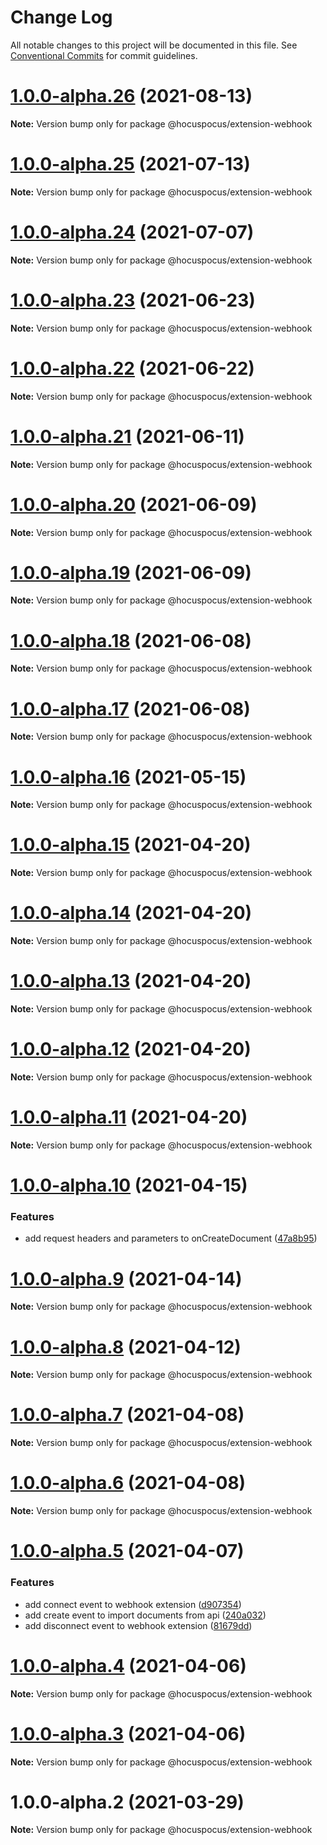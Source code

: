 # Change Log

All notable changes to this project will be documented in this file.
See [Conventional Commits](https://conventionalcommits.org) for commit guidelines.

# [1.0.0-alpha.26](https://github.com/ueberdosis/hocuspocus/compare/@hocuspocus/extension-webhook@1.0.0-alpha.25...@hocuspocus/extension-webhook@1.0.0-alpha.26) (2021-08-13)

**Note:** Version bump only for package @hocuspocus/extension-webhook





# [1.0.0-alpha.25](https://github.com/ueberdosis/hocuspocus/compare/@hocuspocus/extension-webhook@1.0.0-alpha.24...@hocuspocus/extension-webhook@1.0.0-alpha.25) (2021-07-13)

**Note:** Version bump only for package @hocuspocus/extension-webhook





# [1.0.0-alpha.24](https://github.com/ueberdosis/hocuspocus/compare/@hocuspocus/extension-webhook@1.0.0-alpha.23...@hocuspocus/extension-webhook@1.0.0-alpha.24) (2021-07-07)

**Note:** Version bump only for package @hocuspocus/extension-webhook





# [1.0.0-alpha.23](https://github.com/ueberdosis/hocuspocus/compare/@hocuspocus/extension-webhook@1.0.0-alpha.22...@hocuspocus/extension-webhook@1.0.0-alpha.23) (2021-06-23)

**Note:** Version bump only for package @hocuspocus/extension-webhook





# [1.0.0-alpha.22](https://github.com/ueberdosis/hocuspocus/compare/@hocuspocus/extension-webhook@1.0.0-alpha.21...@hocuspocus/extension-webhook@1.0.0-alpha.22) (2021-06-22)

**Note:** Version bump only for package @hocuspocus/extension-webhook





# [1.0.0-alpha.21](https://github.com/ueberdosis/hocuspocus/compare/@hocuspocus/extension-webhook@1.0.0-alpha.20...@hocuspocus/extension-webhook@1.0.0-alpha.21) (2021-06-11)

**Note:** Version bump only for package @hocuspocus/extension-webhook





# [1.0.0-alpha.20](https://github.com/ueberdosis/hocuspocus/compare/@hocuspocus/extension-webhook@1.0.0-alpha.19...@hocuspocus/extension-webhook@1.0.0-alpha.20) (2021-06-09)

**Note:** Version bump only for package @hocuspocus/extension-webhook





# [1.0.0-alpha.19](https://github.com/ueberdosis/hocuspocus/compare/@hocuspocus/extension-webhook@1.0.0-alpha.18...@hocuspocus/extension-webhook@1.0.0-alpha.19) (2021-06-09)

**Note:** Version bump only for package @hocuspocus/extension-webhook





# [1.0.0-alpha.18](https://github.com/ueberdosis/hocuspocus/compare/@hocuspocus/extension-webhook@1.0.0-alpha.17...@hocuspocus/extension-webhook@1.0.0-alpha.18) (2021-06-08)

**Note:** Version bump only for package @hocuspocus/extension-webhook





# [1.0.0-alpha.17](https://github.com/ueberdosis/hocuspocus/compare/@hocuspocus/extension-webhook@1.0.0-alpha.16...@hocuspocus/extension-webhook@1.0.0-alpha.17) (2021-06-08)

**Note:** Version bump only for package @hocuspocus/extension-webhook





# [1.0.0-alpha.16](https://github.com/ueberdosis/hocuspocus/compare/@hocuspocus/extension-webhook@1.0.0-alpha.15...@hocuspocus/extension-webhook@1.0.0-alpha.16) (2021-05-15)

**Note:** Version bump only for package @hocuspocus/extension-webhook





# [1.0.0-alpha.15](https://github.com/ueberdosis/hocuspocus/compare/@hocuspocus/extension-webhook@1.0.0-alpha.14...@hocuspocus/extension-webhook@1.0.0-alpha.15) (2021-04-20)

**Note:** Version bump only for package @hocuspocus/extension-webhook





# [1.0.0-alpha.14](https://github.com/ueberdosis/hocuspocus/compare/@hocuspocus/extension-webhook@1.0.0-alpha.13...@hocuspocus/extension-webhook@1.0.0-alpha.14) (2021-04-20)

**Note:** Version bump only for package @hocuspocus/extension-webhook





# [1.0.0-alpha.13](https://github.com/ueberdosis/hocuspocus/compare/@hocuspocus/extension-webhook@1.0.0-alpha.12...@hocuspocus/extension-webhook@1.0.0-alpha.13) (2021-04-20)

**Note:** Version bump only for package @hocuspocus/extension-webhook





# [1.0.0-alpha.12](https://github.com/ueberdosis/hocuspocus/compare/@hocuspocus/extension-webhook@1.0.0-alpha.11...@hocuspocus/extension-webhook@1.0.0-alpha.12) (2021-04-20)

**Note:** Version bump only for package @hocuspocus/extension-webhook





# [1.0.0-alpha.11](https://github.com/ueberdosis/hocuspocus/compare/@hocuspocus/extension-webhook@1.0.0-alpha.10...@hocuspocus/extension-webhook@1.0.0-alpha.11) (2021-04-20)

**Note:** Version bump only for package @hocuspocus/extension-webhook





# [1.0.0-alpha.10](https://github.com/ueberdosis/hocuspocus/compare/@hocuspocus/extension-webhook@1.0.0-alpha.9...@hocuspocus/extension-webhook@1.0.0-alpha.10) (2021-04-15)


### Features

* add request headers and parameters to onCreateDocument ([47a8b95](https://github.com/ueberdosis/hocuspocus/commit/47a8b95baf8dd22ebd71c56565420179402cdaa4))





# [1.0.0-alpha.9](https://github.com/ueberdosis/hocuspocus/compare/@hocuspocus/extension-webhook@1.0.0-alpha.8...@hocuspocus/extension-webhook@1.0.0-alpha.9) (2021-04-14)

**Note:** Version bump only for package @hocuspocus/extension-webhook





# [1.0.0-alpha.8](https://github.com/ueberdosis/hocuspocus/compare/@hocuspocus/extension-webhook@1.0.0-alpha.7...@hocuspocus/extension-webhook@1.0.0-alpha.8) (2021-04-12)

**Note:** Version bump only for package @hocuspocus/extension-webhook





# [1.0.0-alpha.7](https://github.com/ueberdosis/hocuspocus/compare/@hocuspocus/extension-webhook@1.0.0-alpha.6...@hocuspocus/extension-webhook@1.0.0-alpha.7) (2021-04-08)

**Note:** Version bump only for package @hocuspocus/extension-webhook





# [1.0.0-alpha.6](https://github.com/ueberdosis/hocuspocus/compare/@hocuspocus/extension-webhook@1.0.0-alpha.5...@hocuspocus/extension-webhook@1.0.0-alpha.6) (2021-04-08)

**Note:** Version bump only for package @hocuspocus/extension-webhook





# [1.0.0-alpha.5](https://github.com/ueberdosis/hocuspocus/compare/@hocuspocus/extension-webhook@1.0.0-alpha.4...@hocuspocus/extension-webhook@1.0.0-alpha.5) (2021-04-07)


### Features

* add connect event to webhook extension ([d907354](https://github.com/ueberdosis/hocuspocus/commit/d907354561ca31130061b6393c240598d67259b1))
* add create event to import documents from api ([240a032](https://github.com/ueberdosis/hocuspocus/commit/240a032a8d839144f9662c1ec947958823abfd45))
* add disconnect event to webhook extension ([81679dd](https://github.com/ueberdosis/hocuspocus/commit/81679dd7828e96fc6e0a279880379eb16b28d788))





# [1.0.0-alpha.4](https://github.com/ueberdosis/hocuspocus/compare/@hocuspocus/extension-webhook@1.0.0-alpha.3...@hocuspocus/extension-webhook@1.0.0-alpha.4) (2021-04-06)

**Note:** Version bump only for package @hocuspocus/extension-webhook





# [1.0.0-alpha.3](https://github.com/ueberdosis/hocuspocus/compare/@hocuspocus/extension-webhook@1.0.0-alpha.2...@hocuspocus/extension-webhook@1.0.0-alpha.3) (2021-04-06)

**Note:** Version bump only for package @hocuspocus/extension-webhook





# 1.0.0-alpha.2 (2021-03-29)

**Note:** Version bump only for package @hocuspocus/extension-webhook
